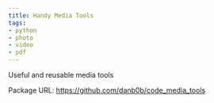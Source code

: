 ```yaml
---
title: Handy Media Tools
tags:
- python
- photo
- video
- pdf
---
```


Useful and reusable media tools

Package URL: <https://github.com/danb0b/code_media_tools>